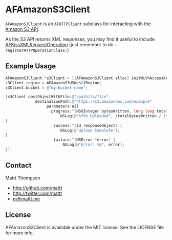 # AFAmazonS3Client

`AFAmazonS3Client` is an `AFHTTPClient` subclass for interacting with the [Amazon S3 API](http://aws.amazon.com/s3/).

As the S3 API returns XML responses, you may find it useful to include [AFKissXMLRequestOperation](https://github.com/AFNetworking/AFKissXMLRequestOperation) (just remember to do `-registerHTTPOperationClass:`)

## Example Usage

```objective-c
AFAmazonS3Client *s3Client = [[AFAmazonS3Client alloc] initWithAccessKeyID:@"..." secret:@"..."];
s3Client.region = AFAmazonS3USWest1Region;
s3Client.bucket = @"my-bucket-name";

[s3Client postObjectWithFile:@"/path/to/file"
             destinationPath:@"https://s3.amazonaws.com/example"
                  parameters:nil
                    progress:^(NSUInteger bytesWritten, long long totalBytesWritten, long long totalBytesExpectedToWrite) {
                        NSLog(@"%f%% Uploaded", (totalBytesWritten / (totalBytesExpectedToWrite * 1.0f) * 100));
}
                     success:^(id responseObject) {
                        NSLog(@"Upload Complete");
}
                     failure:^(NSError *error) {
                         NSLog(@"Error: %@", error);
}];
```

## Contact

Mattt Thompson

- http://github.com/mattt
- http://twitter.com/mattt
- m@mattt.me

## License

AFAmazonS3Client is available under the MIT license. See the LICENSE file for more info.
